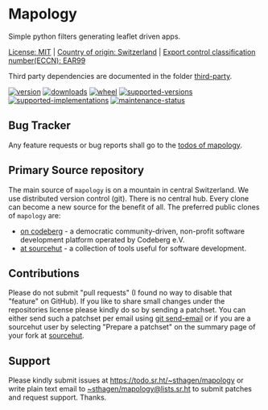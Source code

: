 # Mapology

Simple python filters generating leaflet driven apps.

[License: MIT](https://git.sr.ht/~sthagen/mapology/tree/default/item/LICENSE) |
[Country of origin: Switzerland](https://git.sr.ht/~sthagen/mapology/tree/default/item/COUNTRY-OF-ORIGIN) |
[Export control classification number(ECCN): EAR99](https://git.sr.ht/~sthagen/mapology/tree/default/item/EXPORT-CONTROL-CLASSIFICATION-NUMBER)

Third party dependencies are documented in the folder [third-party](third-party/README.md).

[![version](https://img.shields.io/pypi/v/mapology.svg?style=flat)](https://pypi.python.org/pypi/mapology/)
[![downloads](https://static.pepy.tech/badge/mapology/month)](https://pepy.tech/project/mapology)
[![wheel](https://img.shields.io/pypi/wheel/mapology.svg?style=flat)](https://pypi.python.org/pypi/mapology/)
[![supported-versions](https://img.shields.io/pypi/pyversions/mapology.svg?style=flat)](https://pypi.python.org/pypi/mapology/)
[![supported-implementations](https://img.shields.io/pypi/implementation/mapology.svg?style=flat)](https://pypi.python.org/pypi/mapology/)
[![maintenance-status](https://img.shields.io/github/commit-activity/y/sthagen/mapology.svg?style=flat)](https://git.sr.ht/~sthagen/mapology/log)

## Bug Tracker

Any feature requests or bug reports shall go to the [todos of mapology](https://todo.sr.ht/~sthagen/mapology).

## Primary Source repository

The main source of `mapology` is on a mountain in central Switzerland.
We use distributed version control (git).
There is no central hub.
Every clone can become a new source for the benefit of all.
The preferred public clones of `mapology` are:

* [on codeberg](https://codeberg.org/sthagen/mapology) - a democratic community-driven, non-profit software development platform operated by Codeberg e.V.
* [at sourcehut](https://git.sr.ht/~sthagen/mapology) - a collection of tools useful for software development.

## Contributions

Please do not submit "pull requests" (I found no way to disable that "feature" on GitHub).
If you like to share small changes under the repositories license please kindly do so by sending a patchset.
You can either send such a patchset per email using [git send-email](https://git-send-email.io) or 
if you are a sourcehut user by selecting "Prepare a patchset" on the summary page of your fork at [sourcehut](https://git.sr.ht/).

## Support

Please kindly submit issues at <https://todo.sr.ht/~sthagen/mapology> or write plain text email to <~sthagen/mapology@lists.sr.ht> to submit patches and request support. Thanks.
